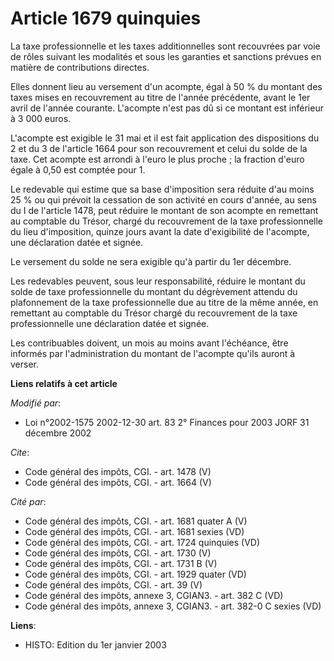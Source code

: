 # Article 1679 quinquies

La taxe professionnelle et les taxes additionnelles sont recouvrées par voie de rôles suivant les modalités et sous les
garanties et sanctions prévues en matière de contributions directes. 

Elles donnent lieu au versement d'un acompte, égal à 50 % du montant des taxes mises en recouvrement au titre de l'année
précédente, avant le 1er avril de l'année courante. L'acompte n'est pas dû si ce montant est inférieur à 3 000 euros.

L'acompte est exigible le 31 mai et il est fait application des dispositions du 2 et du 3 de l'article 1664 pour son
recouvrement et celui du solde de la taxe. Cet acompte est arrondi à l'euro le plus proche ; la fraction d'euro égale à 0,50
est comptée pour 1. 

Le redevable qui estime que sa base d'imposition sera réduite d'au moins 25 % ou qui prévoit la cessation de son activité en
cours d'année, au sens du I de l'article 1478, peut réduire le montant de son acompte en remettant au comptable du Trésor,
chargé du recouvrement de la taxe professionnelle du lieu d'imposition, quinze jours avant la date d'exigibilité de
l'acompte, une déclaration datée et signée. 

Le versement du solde ne sera exigible qu'à partir du 1er décembre. 

Les redevables peuvent, sous leur responsabilité, réduire le montant du solde de taxe professionnelle du montant du
dégrèvement attendu du plafonnement de la taxe professionnelle due au titre de la même année, en remettant au comptable du
Trésor chargé du recouvrement de la taxe professionnelle une déclaration datée et signée. 

Les contribuables doivent, un mois au moins avant l'échéance, être informés par l'administration du montant de l'acompte
qu'ils auront à verser.

**Liens relatifs à cet article**

_Modifié par_:

  - Loi n°2002-1575 2002-12-30 art. 83 2° Finances pour 2003 JORF 31 décembre 2002

_Cite_:

  - Code général des impôts, CGI. - art. 1478 (V)
  - Code général des impôts, CGI. - art. 1664 (V)

_Cité par_:

  - Code général des impôts, CGI. - art. 1681 quater A (V)
  - Code général des impôts, CGI. - art. 1681 sexies (VD)
  - Code général des impôts, CGI. - art. 1724 quinquies (VD)
  - Code général des impôts, CGI. - art. 1730 (V)
  - Code général des impôts, CGI. - art. 1731 B (V)
  - Code général des impôts, CGI. - art. 1929 quater (VD)
  - Code général des impôts, CGI. - art. 39 (V)
  - Code général des impôts, annexe 3, CGIAN3. - art. 382 C (VD)
  - Code général des impôts, annexe 3, CGIAN3. - art. 382-0 C sexies (VD)

**Liens**:

  - HISTO: Edition du 1er janvier 2003
